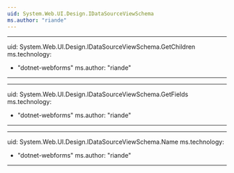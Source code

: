```yaml
---
uid: System.Web.UI.Design.IDataSourceViewSchema
ms.author: "riande"
---
```


---
uid: System.Web.UI.Design.IDataSourceViewSchema.GetChildren
ms.technology: 
  - "dotnet-webforms"
ms.author: "riande"
---

---
uid: System.Web.UI.Design.IDataSourceViewSchema.GetFields
ms.technology: 
  - "dotnet-webforms"
ms.author: "riande"
---

---
uid: System.Web.UI.Design.IDataSourceViewSchema.Name
ms.technology: 
  - "dotnet-webforms"
ms.author: "riande"
---
